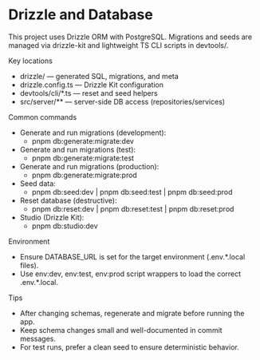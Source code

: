 # Drizzle and Database

This project uses Drizzle ORM with PostgreSQL. Migrations and seeds are managed via drizzle-kit and lightweight TS CLI scripts in devtools/.

Key locations
- drizzle/ — generated SQL, migrations, and meta
- drizzle.config.ts — Drizzle Kit configuration
- devtools/cli/*.ts — reset and seed helpers
- src/server/** — server-side DB access (repositories/services)

Common commands
- Generate and run migrations (development):
  - pnpm db:generate:migrate:dev
- Generate and run migrations (test):
  - pnpm db:generate:migrate:test
- Generate and run migrations (production):
  - pnpm db:generate:migrate:prod
- Seed data:
  - pnpm db:seed:dev | pnpm db:seed:test | pnpm db:seed:prod
- Reset database (destructive):
  - pnpm db:reset:dev | pnpm db:reset:test | pnpm db:reset:prod
- Studio (Drizzle Kit):
  - pnpm db:studio:dev

Environment
- Ensure DATABASE_URL is set for the target environment (.env.*.local files).
- Use env:dev, env:test, env:prod script wrappers to load the correct .env.*.local.

Tips
- After changing schemas, regenerate and migrate before running the app.
- Keep schema changes small and well-documented in commit messages.
- For test runs, prefer a clean seed to ensure deterministic behavior.
